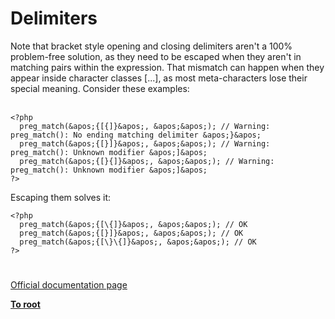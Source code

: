 # Delimiters



Note that bracket style opening and closing delimiters aren&apos;t a 100% problem-free solution, as they need to be escaped when they aren&apos;t in matching pairs within the expression. That mismatch can happen when they appear inside character classes [...], as most meta-characters lose their special meaning. Consider these examples:<br><br>

```
<?php
  preg_match(&apos;{[{]}&apos;, &apos;&apos;); // Warning: preg_match(): No ending matching delimiter &apos;}&apos;
  preg_match(&apos;{[}]}&apos;, &apos;&apos;); // Warning: preg_match(): Unknown modifier &apos;]&apos;
  preg_match(&apos;{[}{]}&apos;, &apos;&apos;); // Warning: preg_match(): Unknown modifier &apos;]&apos;
?>
```


Escaping them solves it:



```
<?php
  preg_match(&apos;{[\{]}&apos;, &apos;&apos;); // OK
  preg_match(&apos;{[}]}&apos;, &apos;&apos;); // OK
  preg_match(&apos;{[\}\{]}&apos;, &apos;&apos;); // OK
?>
```
  

#

[Official documentation page](https://www.php.net/manual/en/regexp.reference.delimiters.php)

**[To root](/README.md)**